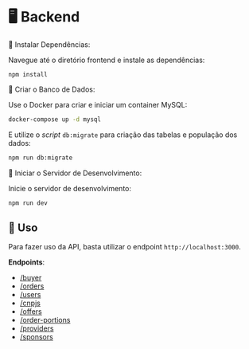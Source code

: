 # 🖥️ Backend

🔹 Instalar Dependências:

Navegue até o diretório frontend e instale as dependências:
    
    npm install


🔹 Criar o Banco de Dados:

Use o Docker para criar e iniciar um container MySQL:

```bash
docker-compose up -d mysql
```

E utilize o *script* `db:migrate` para criação das tabelas e população dos dados:

```bash
npm run db:migrate
```

🔹 Iniciar o Servidor de Desenvolvimento:

Inicie o servidor de desenvolvimento:

```bash
npm run dev
```


## 🌟 Uso

Para fazer uso da API, basta utilizar o endpoint `http://localhost:3000`.

**Endpoints**:
- [/buyer](http://localhost:3000/api/buyers)
- [/orders](https://localhost:3000/api/orders)
- [/users](https://localhost:3000/api/users)
- [/cnpjs](https://localhost:3000/api/cnpjs)
- [/offers](https://localhost:3000/api/offers)
- [/order-portions](https://localhost:3000/api/order-portion)
- [/providers](https://localhost:3000/api/providers)
- [/sponsors](https://localhost:3000/api/sponsors)
  


